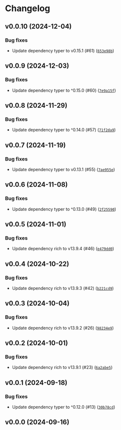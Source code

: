 # Changelog

## v0.0.10 (2024-12-04)

### Bug fixes

- Update dependency typer to v0.15.1 (#61) ([`653e98b`](https://github.com/34j/bfg-friendly/commit/653e98b9658f7ccdd2f0283b25ad2629b0fb5c59))

## v0.0.9 (2024-12-03)

### Bug fixes

- Update dependency typer to ^0.15.0 (#60) ([`7e9a15f`](https://github.com/34j/bfg-friendly/commit/7e9a15f426600c1083f186888d8308d62c0a939b))

## v0.0.8 (2024-11-29)

### Bug fixes

- Update dependency typer to ^0.14.0 (#57) ([`71f2da9`](https://github.com/34j/bfg-friendly/commit/71f2da9dad788c816c16a968b5883b1066327125))

## v0.0.7 (2024-11-19)

### Bug fixes

- Update dependency typer to v0.13.1 (#55) ([`7ae955e`](https://github.com/34j/bfg-friendly/commit/7ae955ead450407c90a7ec38d60ec19e358e7e72))

## v0.0.6 (2024-11-08)

### Bug fixes

- Update dependency typer to ^0.13.0 (#49) ([`2f25590`](https://github.com/34j/bfg-friendly/commit/2f25590142324fc46816bacc5722bde4c42a6415))

## v0.0.5 (2024-11-01)

### Bug fixes

- Update dependency rich to v13.9.4 (#46) ([`e479dd0`](https://github.com/34j/bfg-friendly/commit/e479dd0d7297a2de41ffa07433853aefae96540a))

## v0.0.4 (2024-10-22)

### Bug fixes

- Update dependency rich to v13.9.3 (#42) ([`b221cd9`](https://github.com/34j/bfg-friendly/commit/b221cd9018cfcee82d80fc0d03d1095b4bbbf37a))

## v0.0.3 (2024-10-04)

### Bug fixes

- Update dependency rich to v13.9.2 (#26) ([`98234e9`](https://github.com/34j/bfg-friendly/commit/98234e9ef56f35780328902df54e42918daa7a47))

## v0.0.2 (2024-10-01)

### Bug fixes

- Update dependency rich to v13.9.1 (#23) ([`6a2abe5`](https://github.com/34j/bfg-friendly/commit/6a2abe5990380098377e4f2363824ed391d91cdf))

## v0.0.1 (2024-09-18)

### Bug fixes

- Update dependency typer to ^0.12.0 (#13) ([`30b78cd`](https://github.com/34j/bfg-friendly/commit/30b78cdebba16f33ae7ac8379b8d57702e6ca8fe))

## v0.0.0 (2024-09-16)
